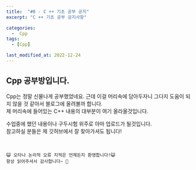 ```yaml
---
title:  "#0 - C ++ 기초 공부 공지" 
excerpt: "C ++ 기초 공부 공지사항"

categories:
  -  Cpp
tags:
  - [Cpp]

last_modified_at: 2022-12-24
---
```


## Cpp 공부방입니다.

Cpp는 정말 신물나게 공부했었네요. 근데 이걸 머리속에 담아두자니
그다지 도움이 되지 않을 것 같아서 블로그에 올려볼까 합니다.  
제 머리속에 들어있는 C++ 내용의 대부분이 여기 올라올것입니다.  

수업중에 했던 내용이나 구두시험 위주로 아마 업로드가 될것입니다.  
참고하실 분들은 제 깃허브에서 잘 찾아가셔도 됩니다!  


<br>

    😺 오타나 논리적 오류 지적은 언제든지 환영합니다!😺   
    항상 읽어주셔서 감사합니다~ 🙏
